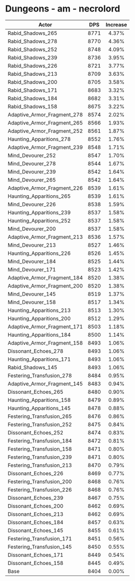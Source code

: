 # Dungeons - am - necrolord
| Actor | DPS | Increase |
|---|:---:|:---:|
|Rabid_Shadows_265|8771|4.37%|
|Rabid_Shadows_278|8770|4.36%|
|Rabid_Shadows_252|8748|4.09%|
|Rabid_Shadows_239|8736|3.95%|
|Rabid_Shadows_226|8721|3.77%|
|Rabid_Shadows_213|8709|3.63%|
|Rabid_Shadows_200|8705|3.58%|
|Rabid_Shadows_171|8683|3.32%|
|Rabid_Shadows_184|8682|3.31%|
|Rabid_Shadows_158|8675|3.22%|
|Adaptive_Armor_Fragment_278|8574|2.02%|
|Adaptive_Armor_Fragment_265|8566|1.93%|
|Adaptive_Armor_Fragment_252|8561|1.87%|
|Haunting_Apparitions_278|8552|1.76%|
|Adaptive_Armor_Fragment_239|8548|1.71%|
|Mind_Devourer_252|8547|1.70%|
|Mind_Devourer_278|8544|1.67%|
|Mind_Devourer_239|8542|1.64%|
|Mind_Devourer_265|8542|1.64%|
|Adaptive_Armor_Fragment_226|8539|1.61%|
|Haunting_Apparitions_265|8539|1.61%|
|Mind_Devourer_226|8538|1.59%|
|Haunting_Apparitions_239|8537|1.58%|
|Haunting_Apparitions_252|8537|1.58%|
|Mind_Devourer_200|8537|1.58%|
|Adaptive_Armor_Fragment_213|8536|1.57%|
|Mind_Devourer_213|8527|1.46%|
|Haunting_Apparitions_226|8526|1.45%|
|Mind_Devourer_184|8525|1.44%|
|Mind_Devourer_171|8523|1.42%|
|Adaptive_Armor_Fragment_184|8520|1.38%|
|Adaptive_Armor_Fragment_200|8520|1.38%|
|Mind_Devourer_145|8519|1.37%|
|Mind_Devourer_158|8517|1.34%|
|Haunting_Apparitions_213|8513|1.30%|
|Haunting_Apparitions_200|8512|1.29%|
|Adaptive_Armor_Fragment_171|8503|1.18%|
|Haunting_Apparitions_184|8500|1.14%|
|Adaptive_Armor_Fragment_158|8493|1.06%|
|Dissonant_Echoes_278|8493|1.06%|
|Haunting_Apparitions_171|8493|1.06%|
|Rabid_Shadows_145|8493|1.06%|
|Festering_Transfusion_278|8484|0.95%|
|Adaptive_Armor_Fragment_145|8483|0.94%|
|Dissonant_Echoes_265|8480|0.90%|
|Haunting_Apparitions_158|8479|0.89%|
|Haunting_Apparitions_145|8478|0.88%|
|Festering_Transfusion_265|8476|0.86%|
|Festering_Transfusion_252|8475|0.84%|
|Dissonant_Echoes_252|8474|0.83%|
|Festering_Transfusion_184|8472|0.81%|
|Festering_Transfusion_158|8471|0.80%|
|Festering_Transfusion_239|8471|0.80%|
|Festering_Transfusion_213|8470|0.79%|
|Dissonant_Echoes_226|8469|0.77%|
|Festering_Transfusion_200|8468|0.76%|
|Festering_Transfusion_226|8468|0.76%|
|Dissonant_Echoes_239|8467|0.75%|
|Dissonant_Echoes_200|8462|0.69%|
|Dissonant_Echoes_213|8462|0.69%|
|Dissonant_Echoes_184|8457|0.63%|
|Dissonant_Echoes_145|8455|0.61%|
|Festering_Transfusion_171|8451|0.56%|
|Festering_Transfusion_145|8450|0.55%|
|Dissonant_Echoes_171|8449|0.54%|
|Dissonant_Echoes_158|8445|0.49%|
|Base|8404|0.00%|
